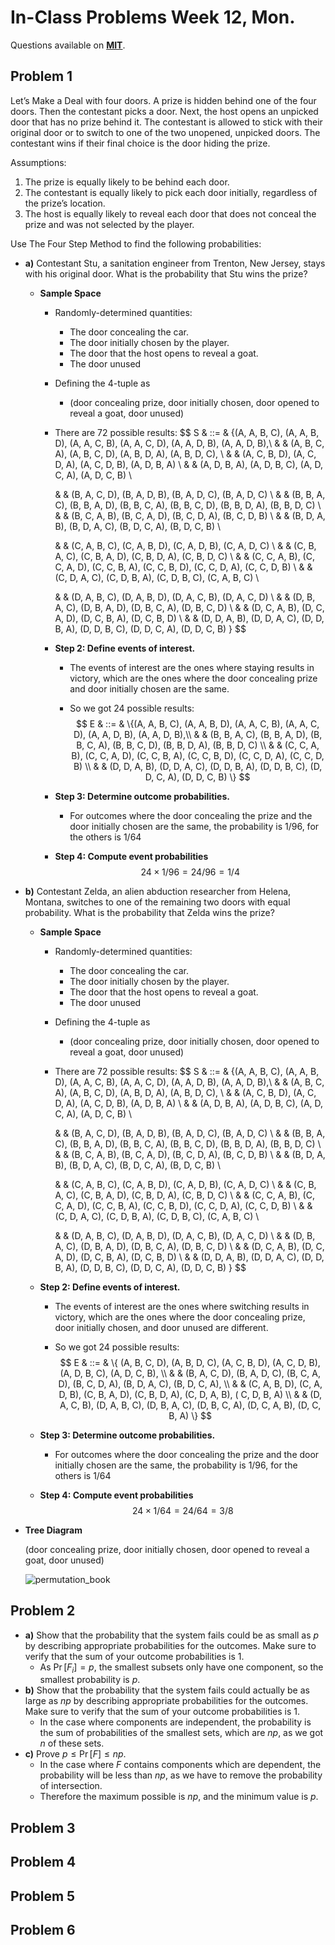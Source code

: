 # In-Class Problems Week 12, Mon.

Questions available on [**MIT**](https://openlearninglibrary.mit.edu/assets/courseware/v1/8717a06ffd5ecd5bba2c3379156a8956/asset-v1:OCW+6.042J+2T2019+type@asset+block/MIT6_042JS15_cp28.pdf).

## Problem 1

Let’s Make a Deal with four doors. A prize is hidden behind one of the four doors. Then the contestant picks a door. Next, the host opens an unpicked door that has no prize behind it. The contestant is allowed to stick with their original door or to switch to one of the two unopened, unpicked doors. The contestant wins if their final choice is the door hiding the prize.

Assumptions:

1. The prize is equally likely to be behind each door.
2. The contestant is equally likely to pick each door initially, regardless of the prize’s location.
3. The host is equally likely to reveal each door that does not conceal the prize and was not selected by the player.

Use The Four Step Method to find the following probabilities:

* **a)** Contestant Stu, a sanitation engineer from Trenton, New Jersey, stays with his original door. What is the probability that Stu wins the prize?

  * **Sample Space**

    * Randomly-determined quantities:

      * The door concealing the car.
      * The door initially chosen by the player.
      * The door that the host opens to reveal a goat.
      * The door unused 

    * Defining the 4-tuple as

      * (door concealing prize, door initially chosen, door opened to reveal a goat, door unused)

    * There are 72 possible results:
      $$
      S & ::= &  \{(A, A, B, C), (A, A, B, D), (A, A, C, B), (A, A, C, D), (A, A, D, B), (A, A, D, B),\\
      & &  (A, B, C, A), (A, B, C, D), (A, B, D, A), (A, B, D, C), \\
      & & (A, C, B, D), (A, C, D, A), (A, C, D, B), (A, D, B, A) \\
      & & (A, D, B, A), (A, D, B, C), (A, D, C, A), (A, D, C, B) \\
      
      & & (B, A, C, D), (B, A, D, B), (B, A, D, C), (B, A, D, C) \\ 
      & & (B, B, A, C), (B, B, A, D), (B, B, C, A), (B, B, C, D), (B, B, D, A), (B, B, D, C) \\
      & & (B, C, A, B), (B, C, A, D), (B, C, D, A), (B, C, D, B) \\
      & & (B, D, A, B), (B, D, A, C), (B, D, C, A), (B, D, C, B) \\
      
      & & (C, A, B, C), (C, A, B, D), (C, A, D, B), (C, A, D, C) \\
      & & (C, B, A, C), (C, B, A, D), (C, B, D, A), (C, B, D, C) \\
      & & (C, C, A, B), (C, C, A, D), (C, C, B, A), (C, C, B, D), (C, C, D, A), (C, C, D, B) \\ 
      & & (C, D, A, C), (C, D, B, A), (C, D, B, C), (C, A, B, C) \\
      
      & & (D, A, B, C), (D, A, B, D), (D, A, C, B), (D, A, C, D) \\
      & & (D, B, A, C), (D, B, A, D), (D, B, C, A), (D, B, C, D) \\
      & & (D, C, A, B), (D, C, A, D), (D, C, B, A), (D, C, B, D)  \\
      & & (D, D, A, B), (D, D, A, C), (D, D, B, A), (D, D, B, C), (D, D, C, A), (D, D, C, B) \}
      $$
      

    * **Step 2: Define events of interest.**

      * The events of interest are the ones where staying results in victory, which are the ones where the door concealing prize and door initially chosen are the same.

      * So we got 24 possible results:
        $$
        E & ::= &  \{(A, A, B, C), (A, A, B, D), (A, A, C, B), (A, A, C, D), (A, A, D, B), (A, A, D, B),\\
        & & (B, B, A, C), (B, B, A, D), (B, B, C, A), (B, B, C, D), (B, B, D, A), (B, B, D, C) \\
        & & (C, C, A, B), (C, C, A, D), (C, C, B, A), (C, C, B, D), (C, C, D, A), (C, C, D, B) \\ 
        & & (D, D, A, B), (D, D, A, C), (D, D, B, A), (D, D, B, C), (D, D, C, A), (D, D, C, B) \}
        $$

    * **Step 3: Determine outcome probabilities.**

      * For outcomes where the door concealing the prize and the door initially chosen are the same, the probability is $1/96$, for the others is $1/64$

    * **Step 4: Compute event probabilities**
      $$
      24 \times 1/96 = 24/96 = 1/4
      $$
      

* **b)** Contestant Zelda, an alien abduction researcher from Helena, Montana, switches to one of the remaining two doors with equal probability. What is the probability that Zelda wins the prize?

  * **Sample Space**

    * Randomly-determined quantities:
      * The door concealing the car.
      * The door initially chosen by the player.
      * The door that the host opens to reveal a goat.
      * The door unused 
      
    * Defining the 4-tuple as
      
      * (door concealing prize, door initially chosen, door opened to reveal a goat, door unused)
      
    * There are 72 possible results:
      $$
      S & ::= &  \{(A, A, B, C), (A, A, B, D), (A, A, C, B), (A, A, C, D), (A, A, D, B), (A, A, D, B),\\
      & &  (A, B, C, A), (A, B, C, D), (A, B, D, A), (A, B, D, C), \\
      & & (A, C, B, D), (A, C, D, A), (A, C, D, B), (A, D, B, A) \\
      & & (A, D, B, A), (A, D, B, C), (A, D, C, A), (A, D, C, B) \\
      
      & & (B, A, C, D), (B, A, D, B), (B, A, D, C), (B, A, D, C) \\ 
      & & (B, B, A, C), (B, B, A, D), (B, B, C, A), (B, B, C, D), (B, B, D, A), (B, B, D, C) \\
      & & (B, C, A, B), (B, C, A, D), (B, C, D, A), (B, C, D, B) \\
      & & (B, D, A, B), (B, D, A, C), (B, D, C, A), (B, D, C, B) \\
      
      & & (C, A, B, C), (C, A, B, D), (C, A, D, B), (C, A, D, C) \\
      & & (C, B, A, C), (C, B, A, D), (C, B, D, A), (C, B, D, C) \\
      & & (C, C, A, B), (C, C, A, D), (C, C, B, A), (C, C, B, D), (C, C, D, A), (C, C, D, B) \\ 
      & & (C, D, A, C), (C, D, B, A), (C, D, B, C), (C, A, B, C) \\
      
      & & (D, A, B, C), (D, A, B, D), (D, A, C, B), (D, A, C, D) \\
      & & (D, B, A, C), (D, B, A, D), (D, B, C, A), (D, B, C, D) \\
      & & (D, C, A, B), (D, C, A, D), (D, C, B, A), (D, C, B, D)  \\
      & & (D, D, A, B), (D, D, A, C), (D, D, B, A), (D, D, B, C), (D, D, C, A), (D, D, C, B) \}
      $$
      

  * **Step 2: Define events of interest.**

    * The events of interest are the ones where switching results in victory, which are the ones where the door concealing prize, door initially chosen, and door unused are different.

    * So we got 24 possible results:
      $$
      E & ::= & \{ (A, B, C, D), (A, B, D, C), (A, C, B, D), (A, C, D, B), (A, D, B, C), (A, D, C, B), \\
      & & (B, A, C, D), (B, A, D, C), (B, C, A, D), (B, C, D, A), (B, D, A, C), (B, D, C, A), \\
      & & (C, A, B, D), (C, A, D, B), (C, B, A, D), (C, B, D, A), (C, D, A, B), ( C, D, B, A) \\
      & & (D, A, C, B), (D, A, B, C), (D, B, A, C), (D, B, C, A), (D, C, A, B), (D, C, B, A)
      \}
      $$
    
  * **Step 3: Determine outcome probabilities.**

    * For outcomes where the door concealing the prize and the door initially chosen are the same, the probability is $1/96$, for the others is $1/64$

  * **Step 4: Compute event probabilities**
    $$
    24 \times 1/64 = 24/64 = 3/8
    $$
    

* **Tree Diagram**

  (door concealing prize, door initially chosen, door opened to reveal a goat, door unused)

  ![permutation_book](https://raw.githubusercontent.com/gpm22/ossu-projects/main/Mathematics%20for%20Computer%20Science/Unit%204%20-%20Probability/4_door_tree.png)



## Problem 2

* **a)** Show that the probability that the system fails could be as small as $p$ by describing appropriate probabilities for the outcomes. Make sure to verify that the sum of your outcome probabilities is 1.
  * As $\Pr[F_ i] = p$, the smallest subsets only have one component, so the smallest probability is $p$.
* **b)** Show that the probability that the system fails could actually be as large as $np$ by describing appropriate probabilities for the outcomes. Make sure to verify that the sum of your outcome probabilities is 1.
  * In the case where components are independent, the probability is the sum of probabilities of the smallest sets, which are $np$, as we got $n$ of these sets.
* **c)** Prove $p \leq \Pr[F] \leq np$.
  * In the case where $F$ contains components which are dependent, the probability will be less than $np$, as we have to remove the probability of intersection.
  * Therefore the maximum possible is $np$, and the minimum value is $p$.

## Problem 3

## Problem 4

## Problem 5

## Problem 6